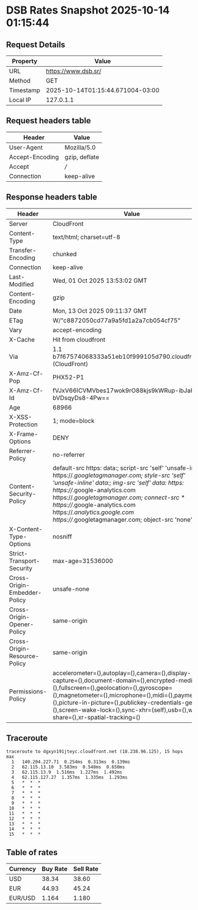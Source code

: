 # DSB Rates Snapshot 2025-10-14 01:15:44
## Request Details

| Property | Value |
|----------|-------|
| URL | https://www.dsb.sr/ |
| Method | GET |
| Timestamp | 2025-10-14T01:15:44.671004-03:00 |
| Local IP | 127.0.1.1 |
    
## Request headers table

| Header | Value |
|--------|-------|
| User-Agent | Mozilla/5.0 |
| Accept-Encoding | gzip, deflate |
| Accept | */* |
| Connection | keep-alive |

    
## Response headers table
| Header | Value |
|--------|-------|
| Server | CloudFront |
| Content-Type | text/html; charset=utf-8 |
| Transfer-Encoding | chunked |
| Connection | keep-alive |
| Last-Modified | Wed, 01 Oct 2025 13:53:02 GMT |
| Content-Encoding | gzip |
| Date | Mon, 13 Oct 2025 09:11:37 GMT |
| ETag | W/"c8872050cd77a9a5fd1a2a7cb054cf75" |
| Vary | accept-encoding |
| X-Cache | Hit from cloudfront |
| Via | 1.1 b7f67574068333a51eb10f999105d790.cloudfront.net (CloudFront) |
| X-Amz-Cf-Pop | PHX52-P1 |
| X-Amz-Cf-Id | fVJxV66ICVMVbes17wok9rO88kjs9kWRup-ibJaH-bVDsqyDs8-4Pw== |
| Age | 68966 |
| X-XSS-Protection | 1; mode=block |
| X-Frame-Options | DENY |
| Referrer-Policy | no-referrer |
| Content-Security-Policy | default-src https: data:; script-src 'self' 'unsafe-inline' https://*.googletagmanager.com; style-src 'self' 'unsafe-inline' data:; img-src 'self' data: https: https://*.google-analytics.com https://*.googletagmanager.com; connect-src * https://*.google-analytics.com https://*.analytics.google.com https://*.googletagmanager.com; object-src 'none' |
| X-Content-Type-Options | nosniff |
| Strict-Transport-Security | max-age=31536000 |
| Cross-Origin-Embedder-Policy | unsafe-none |
| Cross-Origin-Opener-Policy | same-origin |
| Cross-Origin-Resource-Policy | same-origin |
| Permissions-Policy | accelerometer=(),autoplay=(),camera=(),display-capture=(),document-domain=(),encrypted-media=(),fullscreen=(),geolocation=(),gyroscope=(),magnetometer=(),microphone=(),midi=(),payment=(),picture-in-picture=(),publickey-credentials-get=(),screen-wake-lock=(),sync-xhr=(self),usb=(),web-share=(),xr-spatial-tracking=() |

## Traceroute 

```
traceroute to dgxyn191jteyc.cloudfront.net (18.238.96.125), 15 hops max
  1   140.204.227.71  0.254ms  0.313ms  0.139ms 
  2   62.115.13.10  3.583ms  0.548ms  0.650ms 
  3   62.115.13.9  1.516ms  1.227ms  1.492ms 
  4   62.115.127.27  1.357ms  1.335ms  1.293ms 
  5   *  *  * 
  6   *  *  * 
  7   *  *  * 
  8   *  *  * 
  9   *  *  * 
 10   *  *  * 
 11   *  *  * 
 12   *  *  * 
 13   *  *  * 
 14   *  *  * 
 15   *  *  * 

```


## Table of rates

| Currency | Buy Rate | Sell Rate |
|----------|----------|-----------|
| USD | 38.34 | 38.60 |
| EUR | 44.93 | 45.24 |
| EUR/USD | 1.164 | 1.180 |
